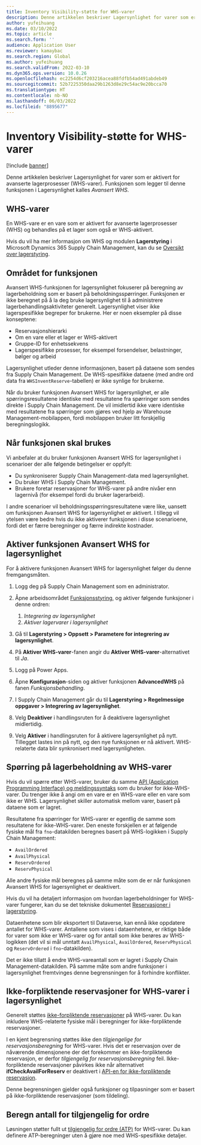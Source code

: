 ```yaml
---
title: Inventory Visibility-støtte for WHS-varer
description: Denne artikkelen beskriver Lagersynlighet for varer som er aktivert for avanserte lagerprosesser (WHS-varer).
author: yufeihuang
ms.date: 03/10/2022
ms.topic: article
ms.search.form: ''
audience: Application User
ms.reviewer: kamaybac
ms.search.region: Global
ms.author: yufeihuang
ms.search.validFrom: 2022-03-10
ms.dyn365.ops.version: 10.0.26
ms.openlocfilehash: ec2254d6cf203216acea88fdfb54ad491abdeb49
ms.sourcegitcommit: 52b7225350daa29b1263d8e29c54ac9e20bcca70
ms.translationtype: HT
ms.contentlocale: nb-NO
ms.lasthandoff: 06/03/2022
ms.locfileid: "8895677"
---
```

# <a name="inventory-visibility-support-for-whs-items"></a>Inventory Visibility-støtte for WHS-varer

[!include [banner](../includes/banner.md)]

Denne artikkelen beskriver Lagersynlighet for varer som er aktivert for avanserte lagerprosesser (WHS-varer). Funksjonen som legger til denne funksjonen i Lagersynlighet kalles *Avansert WHS*.

## <a name="whs-items"></a>WHS-varer

En WHS-vare er en vare som er aktivert for avanserte lagerprosesser (WHS) og behandles på et lager som også er WHS-aktivert.

Hvis du vil ha mer informasjon om WHS og modulen **Lagerstyring** i Microsoft Dynamics 365 Supply Chain Management, kan du se [Oversikt over lagerstyring](../warehousing/warehouse-management-overview.md).

## <a name="scope-of-the-feature"></a>Området for funksjonen

Avansert WHS-funksjonen for lagersynlighet fokuserer på beregning av lagerbeholdning som er basert på beholdningsspørringer. Funksjonen er ikke beregnet på å la deg bruke lagersynlighet til å administrere lagerbehandlingsaktiviteter generelt. Lagersynlighet viser ikke lagerspesifikke begreper for brukerne. Her er noen eksempler på disse konseptene:

- Reservasjonshierarki
- Om en vare eller et lager er WHS-aktivert
- Gruppe-ID for enhetssekvens
- Lagerspesifikke prosesser, for eksempel forsendelser, belastninger, bølger og arbeid

Lagersynlighet utleder denne informasjonen, basert på dataene som sendes fra Supply Chain Management. De WHS-spesifikke dataene (med andre ord data fra `WHSInventReserve`-tabellen) er ikke synlige for brukerne.

Når du bruker funksjonen Avansert WHS for lagersynlighet, er alle spørringsresultatene identiske med resultatene fra spørringer som sendes direkte i Supply Chain Management. De vil imidlertid ikke være identiske med resultatene fra spørringer som gjøres ved hjelp av Warehouse Management-mobilappen, fordi mobilappen bruker litt forskjellig beregningslogikk.

## <a name="when-to-use-the-feature"></a>Når funksjonen skal brukes

Vi anbefaler at du bruker funksjonen Avansert WHS for lagersynlighet i scenarioer der alle følgende betingelser er oppfylt:

- Du synkroniserer Supply Chain Management-data med lagersynlighet.
- Du bruker WHS i Supply Chain Management.
- Brukere foretar reservasjoner for WHS-varer på andre nivåer enn lagernivå (for eksempel fordi du bruker lagerarbeid).

I andre scenarioer vil beholdningsspørringsresultatene være like, uansett om funksjonen Avansert WHS for lagersynlighet er aktivert. I tillegg vil ytelsen være bedre hvis du ikke aktiverer funksjonen i disse scenarioene, fordi det er færre beregninger og færre indirekte kostnader.

## <a name="enable-the-advanced-whs-feature-for-inventory-visibility"></a>Aktiver funksjonen Avansert WHS for lagersynlighet

For å aktivere funksjonen Avansert WHS for lagersynlighet følger du denne fremgangsmåten.

1. Logg deg på Supply Chain Management som en administrator.
1. Åpne arbeidsområdet [Funksjonsstyring](../../fin-ops-core/fin-ops/get-started/feature-management/feature-management-overview.md), og aktiver følgende funksjoner i denne ordren:

    1. *Integrering av lagersynlighet*
    1. *Aktiver lagervarer i lagersynlighet*

1. Gå til **Lagerstyring \> Oppsett \> Parametere for integrering av lagersynlighet**.
1. På **Aktiver WHS-varer**-fanen angir du **Aktiver WHS-varer**-alternativet til *Ja*.
1. Logg på Power Apps.
1. Åpne **Konfigurasjon**-siden og aktiver funksjonen **AdvancedWHS** på fanen *Funksjonsbehandling*.
1. I Supply Chain Management går du til **Lagerstyring \> Regelmessige oppgaver \> Integrering av lagersynlighet**.
1. Velg **Deaktiver** i handlingsruten for å deaktivere lagersynlighet midlertidig.
1. Velg **Aktiver** i handlingsruten for å aktivere lagersynlighet på nytt. Tillegget lastes inn på nytt, og den nye funksjonen er nå aktivert. WHS-relaterte data blir synkronisert med lagersynligheten.

## <a name="query-on-hand-quantities-of-whs-items"></a>Spørring på lagerbeholdning av WHS-varer

Hvis du vil spørre etter WHS-varer, bruker du samme [API (Application Programming Interface) og meldingssyntaks](inventory-visibility-api.md) som du bruker for ikke-WHS-varer. Du trenger ikke å angi om en vare er en WHS-vare eller en vare som ikke er WHS. Lagersynlighet skiller automatisk mellom varer, basert på dataene som er lagret.

Resultatene fra spørringer for WHS-varer er egentlig de samme som resultatene for ikke-WHS-varer. Den eneste forskjellen er at følgende fysiske mål fra `fno`-datakilden beregnes basert på WHS-logikken i Supply Chain Management:

- `AvailOrdered`
- `AvailPhysical`
- `ReservOrdered`
- `ReservPhysical`

Alle andre fysiske mål beregnes på samme måte som de er når funksjonen Avansert WHS for lagersynlighet er deaktivert.

Hvis du vil ha detaljert informasjon om hvordan lagerbeholdninger for WHS-varer fungerer, kan du se det tekniske dokumentet [Reservasjoner i lagerstyring](https://www.microsoft.com/download/details.aspx?id=43284).

Dataenhetene som blir eksportert til Dataverse, kan ennå ikke oppdatere antallet for WHS-varer. Antallene som vises i dataenhetene, er riktige både for varer som ikke er WHS-varer og for antall som ikke berøres av WHS-logikken (det vil si mål unntatt `AvailPhysical`, `AvailOrdered`, `ReservPhysical` og `ReservOrdered` i `fno`-datakilden).

Det er ikke tillatt å endre WHS-vareantall som er lagret i Supply Chain Management-datakilden. På samme måte som andre funksjoner i lagersynlighet fremtvinges denne begrensningen for å forhindre konflikter.

## <a name="soft-reservations-on-whs-items-in-inventory-visibility"></a>Ikke-forpliktende reservasjoner for WHS-varer i lagersynlighet

Generelt støttes [ikke-forpliktende reservasjoner](inventory-visibility-reservations.md) på WHS-varer. Du kan inkludere WHS-relaterte fysiske mål i beregninger for ikke-forpliktende reservasjoner. 

I en kjent begrensning støttes ikke den *tilgjengelige for reservasjonsberegning* for WHS-varer. Hvis det er reservasjon over de nåværende dimensjonene der det forekommer en ikke-forpliktende reservasjon, er derfor *tilgjengelig for reservasjonsberegning* feil. Ikke-forpliktende reservasjoner påvirkes ikke når alternativet **ifCheckAvailForReserv** er deaktivert i [API-en for ikke-forpliktende reservasjon](inventory-visibility-api.md#create-one-reservation-event).

Denne begrensningen gjelder også funksjoner og tilpasninger som er basert på ikke-forpliktende reservasjoner (som tildeling).

## <a name="calculate-available-to-promise-quantities"></a>Beregn antall for tilgjengelig for ordre

Løsningen støtter fullt ut [tilgjengelig for ordre (ATP)](inventory-visibility-available-to-promise.md) for WHS-varer. Du kan definere ATP-beregninger uten å gjøre noe med WHS-spesifikke detaljer.
